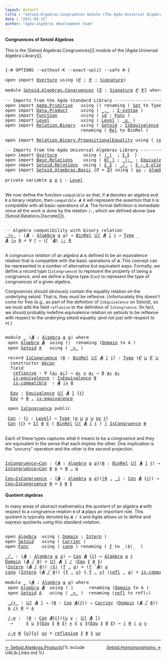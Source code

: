 ```yaml
---
layout: default
title : "Setoid.Algebras.Congruences module (The Agda Universal Algebra Library)"
date : "2021-09-15"
author: "agda-algebras development team"
---
```


#### <a id="congruences-of-setoidalgebras">Congruences of Setoid Algebras</a>

This is the [Setoid.Algebras.Congruences][] module of the [Agda Universal Algebra Library][].

<pre class="Agda">

<a id="357" class="Symbol">{-#</a> <a id="361" class="Keyword">OPTIONS</a> <a id="369" class="Pragma">--without-K</a> <a id="381" class="Pragma">--exact-split</a> <a id="395" class="Pragma">--safe</a> <a id="402" class="Symbol">#-}</a>

<a id="407" class="Keyword">open</a> <a id="412" class="Keyword">import</a> <a id="419" href="Overture.html" class="Module">Overture</a> <a id="428" class="Keyword">using</a> <a id="434" class="Symbol">(</a><a id="435" href="Overture.Signatures.html#648" class="Generalizable">𝓞</a> <a id="437" class="Symbol">;</a> <a id="439" href="Overture.Signatures.html#650" class="Generalizable">𝓥</a> <a id="441" class="Symbol">;</a> <a id="443" href="Overture.Signatures.html#3282" class="Function">Signature</a><a id="452" class="Symbol">)</a>

<a id="455" class="Keyword">module</a> <a id="462" href="Setoid.Algebras.Congruences.html" class="Module">Setoid.Algebras.Congruences</a> <a id="490" class="Symbol">{</a><a id="491" href="Setoid.Algebras.Congruences.html#491" class="Bound">𝑆</a> <a id="493" class="Symbol">:</a> <a id="495" href="Overture.Signatures.html#3282" class="Function">Signature</a> <a id="505" href="Overture.Signatures.html#648" class="Generalizable">𝓞</a> <a id="507" href="Overture.Signatures.html#650" class="Generalizable">𝓥</a><a id="508" class="Symbol">}</a> <a id="510" class="Keyword">where</a>

<a id="517" class="Comment">-- Imports from the Agda Standard Library ---------------------------------------</a>
<a id="599" class="Keyword">open</a> <a id="604" class="Keyword">import</a> <a id="611" href="Agda.Primitive.html" class="Module">Agda.Primitive</a>   <a id="628" class="Keyword">using</a> <a id="634" class="Symbol">()</a> <a id="637" class="Keyword">renaming</a> <a id="646" class="Symbol">(</a> <a id="648" href="Agda.Primitive.html#326" class="Primitive">Set</a> <a id="652" class="Symbol">to</a> <a id="655" class="Primitive">Type</a> <a id="660" class="Symbol">)</a>
<a id="662" class="Keyword">open</a> <a id="667" class="Keyword">import</a> <a id="674" href="Data.Product.html" class="Module">Data.Product</a>     <a id="691" class="Keyword">using</a> <a id="697" class="Symbol">(</a> <a id="699" href="Agda.Builtin.Sigma.html#236" class="InductiveConstructor Operator">_,_</a> <a id="703" class="Symbol">;</a> <a id="705" href="Data.Product.html#916" class="Function">Σ-syntax</a> <a id="714" class="Symbol">)</a>
<a id="716" class="Keyword">open</a> <a id="721" class="Keyword">import</a> <a id="728" href="Function.html" class="Module">Function</a>         <a id="745" class="Keyword">using</a> <a id="751" class="Symbol">(</a> <a id="753" href="Function.Base.html#615" class="Function">id</a> <a id="756" class="Symbol">;</a> <a id="758" href="Function.Bundles.html#1868" class="Record">Func</a> <a id="763" class="Symbol">)</a>
<a id="765" class="Keyword">open</a> <a id="770" class="Keyword">import</a> <a id="777" href="Level.html" class="Module">Level</a>            <a id="794" class="Keyword">using</a> <a id="800" class="Symbol">(</a> <a id="802" href="Agda.Primitive.html#597" class="Postulate">Level</a> <a id="808" class="Symbol">;</a> <a id="810" href="Agda.Primitive.html#810" class="Primitive Operator">_⊔_</a> <a id="814" class="Symbol">)</a>
<a id="816" class="Keyword">open</a> <a id="821" class="Keyword">import</a> <a id="828" href="Relation.Binary.html" class="Module">Relation.Binary</a>  <a id="845" class="Keyword">using</a> <a id="851" class="Symbol">(</a> <a id="853" href="Relation.Binary.Bundles.html#1009" class="Record">Setoid</a> <a id="860" class="Symbol">;</a> <a id="862" href="Relation.Binary.Structures.html#1522" class="Record">IsEquivalence</a> <a id="876" class="Symbol">)</a>
                             <a id="907" class="Keyword">renaming</a> <a id="916" class="Symbol">(</a> <a id="918" href="Relation.Binary.Core.html#882" class="Function">Rel</a> <a id="922" class="Symbol">to</a> <a id="925" class="Function">BinRel</a> <a id="932" class="Symbol">)</a>

<a id="935" class="Keyword">open</a> <a id="940" class="Keyword">import</a> <a id="947" href="Relation.Binary.PropositionalEquality.html" class="Module">Relation.Binary.PropositionalEquality</a> <a id="985" class="Keyword">using</a> <a id="991" class="Symbol">(</a> <a id="993" href="Agda.Builtin.Equality.html#208" class="InductiveConstructor">refl</a> <a id="998" class="Symbol">)</a>

<a id="1001" class="Comment">-- Imports from the Agda Universal Algebras Library ------------------------------</a>
<a id="1084" class="Keyword">open</a> <a id="1089" class="Keyword">import</a> <a id="1096" href="Overture.html" class="Module">Overture</a>          <a id="1114" class="Keyword">using</a> <a id="1120" class="Symbol">(</a> <a id="1122" href="Overture.Basic.html#4326" class="Function Operator">∣_∣</a>  <a id="1127" class="Symbol">;</a> <a id="1129" href="Overture.Basic.html#4364" class="Function Operator">∥_∥</a>  <a id="1134" class="Symbol">)</a>
<a id="1136" class="Keyword">open</a> <a id="1141" class="Keyword">import</a> <a id="1148" href="Base.Relations.html" class="Module">Base.Relations</a>    <a id="1166" class="Keyword">using</a> <a id="1172" class="Symbol">(</a> <a id="1174" href="Base.Relations.Discrete.html#5235" class="Function Operator">0[_]</a> <a id="1179" class="Symbol">;</a> <a id="1181" href="Base.Relations.Discrete.html#6749" class="Function Operator">_|:_</a> <a id="1186" class="Symbol">;</a> <a id="1188" href="Base.Relations.Quotients.html#1821" class="Function">Equivalence</a> <a id="1200" class="Symbol">)</a>
<a id="1202" class="Keyword">open</a> <a id="1207" class="Keyword">import</a> <a id="1214" href="Setoid.Relations.html" class="Module">Setoid.Relations</a>  <a id="1232" class="Keyword">using</a> <a id="1238" class="Symbol">(</a> <a id="1240" href="Setoid.Relations.Quotients.html#2722" class="Function Operator">⟪_⟫</a> <a id="1244" class="Symbol">;</a> <a id="1246" href="Setoid.Relations.Quotients.html#2464" class="Function Operator">_/_</a> <a id="1250" class="Symbol">;</a> <a id="1252" href="Setoid.Relations.Quotients.html#3005" class="Function Operator">⟪_∼_⟫-elim</a> <a id="1263" class="Symbol">)</a>
<a id="1265" class="Keyword">open</a> <a id="1270" class="Keyword">import</a> <a id="1277" href="Setoid.Algebras.Basic.html" class="Module">Setoid.Algebras.Basic</a> <a id="1299" class="Symbol">{</a><a id="1300" class="Argument">𝑆</a> <a id="1302" class="Symbol">=</a> <a id="1304" href="Setoid.Algebras.Congruences.html#491" class="Bound">𝑆</a><a id="1305" class="Symbol">}</a> <a id="1307" class="Keyword">using</a> <a id="1313" class="Symbol">(</a> <a id="1315" href="Setoid.Algebras.Basic.html#1068" class="Function">ov</a> <a id="1318" class="Symbol">;</a> <a id="1320" href="Setoid.Algebras.Basic.html#2837" class="Record">Algebra</a> <a id="1328" class="Symbol">;</a> <a id="1330" href="Setoid.Algebras.Basic.html#3667" class="Function Operator">𝕌[_]</a> <a id="1335" class="Symbol">;</a> <a id="1337" href="Setoid.Algebras.Basic.html#3776" class="Function Operator">_̂_</a> <a id="1341" class="Symbol">)</a>

<a id="1344" class="Keyword">private</a> <a id="1352" class="Keyword">variable</a> <a id="1361" href="Setoid.Algebras.Congruences.html#1361" class="Generalizable">α</a> <a id="1363" href="Setoid.Algebras.Congruences.html#1363" class="Generalizable">ρ</a> <a id="1365" href="Setoid.Algebras.Congruences.html#1365" class="Generalizable">ℓ</a> <a id="1367" class="Symbol">:</a> <a id="1369" href="Agda.Primitive.html#597" class="Postulate">Level</a>

</pre>

We now define the function `compatible` so that, if `𝑨` denotes an algebra and `R` a binary relation, then `compatible 𝑨 R` will represent the assertion that `R` is *compatible* with all basic operations of `𝑨`. The formal definition is immediate since all the work is done by the relation `|:`, which we defined above (see [Setoid.Relations.Discrete][]).

<pre class="Agda">

<a id="1759" class="Comment">-- Algebra compatibility with binary relation</a>
<a id="_∣≈_"></a><a id="1805" href="Setoid.Algebras.Congruences.html#1805" class="Function Operator">_∣≈_</a> <a id="1810" class="Symbol">:</a> <a id="1812" class="Symbol">(</a><a id="1813" href="Setoid.Algebras.Congruences.html#1813" class="Bound">𝑨</a> <a id="1815" class="Symbol">:</a> <a id="1817" href="Setoid.Algebras.Basic.html#2837" class="Record">Algebra</a> <a id="1825" href="Setoid.Algebras.Congruences.html#1361" class="Generalizable">α</a> <a id="1827" href="Setoid.Algebras.Congruences.html#1363" class="Generalizable">ρ</a><a id="1828" class="Symbol">)</a> <a id="1830" class="Symbol">→</a> <a id="1832" href="Setoid.Algebras.Congruences.html#925" class="Function">BinRel</a> <a id="1839" href="Setoid.Algebras.Basic.html#3667" class="Function Operator">𝕌[</a> <a id="1842" href="Setoid.Algebras.Congruences.html#1813" class="Bound">𝑨</a> <a id="1844" href="Setoid.Algebras.Basic.html#3667" class="Function Operator">]</a> <a id="1846" href="Setoid.Algebras.Congruences.html#1365" class="Generalizable">ℓ</a> <a id="1848" class="Symbol">→</a> <a id="1850" href="Setoid.Algebras.Congruences.html#655" class="Primitive">Type</a> <a id="1855" class="Symbol">_</a>
<a id="1857" href="Setoid.Algebras.Congruences.html#1857" class="Bound">𝑨</a> <a id="1859" href="Setoid.Algebras.Congruences.html#1805" class="Function Operator">∣≈</a> <a id="1862" href="Setoid.Algebras.Congruences.html#1862" class="Bound">R</a> <a id="1864" class="Symbol">=</a> <a id="1866" class="Symbol">∀</a> <a id="1868" href="Setoid.Algebras.Congruences.html#1868" class="Bound">𝑓</a> <a id="1870" class="Symbol">→</a> <a id="1872" class="Symbol">(</a><a id="1873" href="Setoid.Algebras.Congruences.html#1868" class="Bound">𝑓</a> <a id="1875" href="Setoid.Algebras.Basic.html#3776" class="Function Operator">̂</a> <a id="1877" href="Setoid.Algebras.Congruences.html#1857" class="Bound">𝑨</a><a id="1878" class="Symbol">)</a> <a id="1880" href="Base.Relations.Discrete.html#6749" class="Function Operator">|:</a> <a id="1883" href="Setoid.Algebras.Congruences.html#1862" class="Bound">R</a>

</pre>

A *congruence relation* of an algebra `𝑨` is defined to be an equivalence relation
that is compatible with the basic operations of `𝑨`.  This concept can be
represented in a number of alternative but equivalent ways. Formally, we define a
record type (`IsCongruence`) to represent the property of being a congruence, and
we define a Sigma type (`Con`) to represent the type of congruences of a given
algebra.

Congruences should obviously contain the equality relation on the underlying
setoid. That is, they must be reflexive. Unfortunately this doesn't come for free
(e.g., as part of the definition of `IsEquivalence` on Setoid), so we must add the
field `reflexive` to the definition of `IsCongruence`. (In fact, we should
probably redefine equivalence relation on setiods to be reflexive with respect to
the underying setoid equality (and not just with respect to _≡_).)

<pre class="Agda">

<a id="2789" class="Keyword">module</a> <a id="2796" href="Setoid.Algebras.Congruences.html#2796" class="Module">_</a> <a id="2798" class="Symbol">(</a><a id="2799" href="Setoid.Algebras.Congruences.html#2799" class="Bound">𝑨</a> <a id="2801" class="Symbol">:</a> <a id="2803" href="Setoid.Algebras.Basic.html#2837" class="Record">Algebra</a> <a id="2811" href="Setoid.Algebras.Congruences.html#1361" class="Generalizable">α</a> <a id="2813" href="Setoid.Algebras.Congruences.html#1363" class="Generalizable">ρ</a><a id="2814" class="Symbol">)</a> <a id="2816" class="Keyword">where</a>
 <a id="2823" class="Keyword">open</a> <a id="2828" href="Setoid.Algebras.Basic.html#2837" class="Module">Algebra</a> <a id="2836" href="Setoid.Algebras.Congruences.html#2799" class="Bound">𝑨</a>  <a id="2839" class="Keyword">using</a> <a id="2845" class="Symbol">()</a>  <a id="2849" class="Keyword">renaming</a> <a id="2858" class="Symbol">(</a><a id="2859" href="Setoid.Algebras.Basic.html#2894" class="Field">Domain</a> <a id="2866" class="Symbol">to</a> <a id="2869" class="Field">A</a> <a id="2871" class="Symbol">)</a>
 <a id="2874" class="Keyword">open</a> <a id="2879" href="Relation.Binary.Bundles.html#1009" class="Module">Setoid</a> <a id="2886" href="Setoid.Algebras.Congruences.html#2869" class="Field">A</a>   <a id="2890" class="Keyword">using</a> <a id="2896" class="Symbol">(</a> <a id="2898" href="Relation.Binary.Bundles.html#1098" class="Field Operator">_≈_</a> <a id="2902" class="Symbol">)</a>

 <a id="2906" class="Keyword">record</a> <a id="2913" href="Setoid.Algebras.Congruences.html#2913" class="Record">IsCongruence</a> <a id="2926" class="Symbol">(</a><a id="2927" href="Setoid.Algebras.Congruences.html#2927" class="Bound">θ</a> <a id="2929" class="Symbol">:</a> <a id="2931" href="Setoid.Algebras.Congruences.html#925" class="Function">BinRel</a> <a id="2938" href="Setoid.Algebras.Basic.html#3667" class="Function Operator">𝕌[</a> <a id="2941" href="Setoid.Algebras.Congruences.html#2799" class="Bound">𝑨</a> <a id="2943" href="Setoid.Algebras.Basic.html#3667" class="Function Operator">]</a> <a id="2945" href="Setoid.Algebras.Congruences.html#1365" class="Generalizable">ℓ</a><a id="2946" class="Symbol">)</a> <a id="2948" class="Symbol">:</a> <a id="2950" href="Setoid.Algebras.Congruences.html#655" class="Primitive">Type</a> <a id="2955" class="Symbol">(</a><a id="2956" href="Setoid.Algebras.Congruences.html#505" class="Bound">𝓞</a> <a id="2958" href="Agda.Primitive.html#810" class="Primitive Operator">⊔</a> <a id="2960" href="Setoid.Algebras.Congruences.html#507" class="Bound">𝓥</a> <a id="2962" href="Agda.Primitive.html#810" class="Primitive Operator">⊔</a> <a id="2964" href="Setoid.Algebras.Congruences.html#2813" class="Bound">ρ</a> <a id="2966" href="Agda.Primitive.html#810" class="Primitive Operator">⊔</a> <a id="2968" href="Setoid.Algebras.Congruences.html#2945" class="Bound">ℓ</a> <a id="2970" href="Agda.Primitive.html#810" class="Primitive Operator">⊔</a> <a id="2972" href="Setoid.Algebras.Congruences.html#2811" class="Bound">α</a><a id="2973" class="Symbol">)</a>  <a id="2976" class="Keyword">where</a>
  <a id="2984" class="Keyword">constructor</a> <a id="2996" href="Setoid.Algebras.Congruences.html#2996" class="InductiveConstructor">mkcon</a>
  <a id="3004" class="Keyword">field</a>
   <a id="3013" href="Setoid.Algebras.Congruences.html#3013" class="Field">reflexive</a> <a id="3023" class="Symbol">:</a> <a id="3025" class="Symbol">∀</a> <a id="3027" class="Symbol">{</a><a id="3028" href="Setoid.Algebras.Congruences.html#3028" class="Bound">a₀</a> <a id="3031" href="Setoid.Algebras.Congruences.html#3031" class="Bound">a₁</a><a id="3033" class="Symbol">}</a> <a id="3035" class="Symbol">→</a> <a id="3037" href="Setoid.Algebras.Congruences.html#3028" class="Bound">a₀</a> <a id="3040" href="Relation.Binary.Bundles.html#1098" class="Function Operator">≈</a> <a id="3042" href="Setoid.Algebras.Congruences.html#3031" class="Bound">a₁</a> <a id="3045" class="Symbol">→</a> <a id="3047" href="Setoid.Algebras.Congruences.html#2927" class="Bound">θ</a> <a id="3049" href="Setoid.Algebras.Congruences.html#3028" class="Bound">a₀</a> <a id="3052" href="Setoid.Algebras.Congruences.html#3031" class="Bound">a₁</a>
   <a id="3058" href="Setoid.Algebras.Congruences.html#3058" class="Field">is-equivalence</a> <a id="3073" class="Symbol">:</a> <a id="3075" href="Relation.Binary.Structures.html#1522" class="Record">IsEquivalence</a> <a id="3089" href="Setoid.Algebras.Congruences.html#2927" class="Bound">θ</a>
   <a id="3094" href="Setoid.Algebras.Congruences.html#3094" class="Field">is-compatible</a>  <a id="3109" class="Symbol">:</a> <a id="3111" href="Setoid.Algebras.Congruences.html#2799" class="Bound">𝑨</a> <a id="3113" href="Setoid.Algebras.Congruences.html#1805" class="Function Operator">∣≈</a> <a id="3116" href="Setoid.Algebras.Congruences.html#2927" class="Bound">θ</a>

  <a id="3121" href="Setoid.Algebras.Congruences.html#3121" class="Function">Eqv</a> <a id="3125" class="Symbol">:</a> <a id="3127" href="Base.Relations.Quotients.html#1821" class="Function">Equivalence</a> <a id="3139" href="Setoid.Algebras.Basic.html#3667" class="Function Operator">𝕌[</a> <a id="3142" href="Setoid.Algebras.Congruences.html#2799" class="Bound">𝑨</a> <a id="3144" href="Setoid.Algebras.Basic.html#3667" class="Function Operator">]</a> <a id="3146" class="Symbol">{</a><a id="3147" href="Setoid.Algebras.Congruences.html#2945" class="Bound">ℓ</a><a id="3148" class="Symbol">}</a>
  <a id="3152" href="Setoid.Algebras.Congruences.html#3121" class="Function">Eqv</a> <a id="3156" class="Symbol">=</a> <a id="3158" href="Setoid.Algebras.Congruences.html#2927" class="Bound">θ</a> <a id="3160" href="Agda.Builtin.Sigma.html#236" class="InductiveConstructor Operator">,</a> <a id="3162" href="Setoid.Algebras.Congruences.html#3058" class="Field">is-equivalence</a>

 <a id="3179" class="Keyword">open</a> <a id="3184" href="Setoid.Algebras.Congruences.html#2913" class="Module">IsCongruence</a> <a id="3197" class="Keyword">public</a>

 <a id="3206" href="Setoid.Algebras.Congruences.html#3206" class="Function">Con</a> <a id="3210" class="Symbol">:</a> <a id="3212" class="Symbol">{</a><a id="3213" href="Setoid.Algebras.Congruences.html#3213" class="Bound">ℓ</a> <a id="3215" class="Symbol">:</a> <a id="3217" href="Agda.Primitive.html#597" class="Postulate">Level</a><a id="3222" class="Symbol">}</a> <a id="3224" class="Symbol">→</a> <a id="3226" href="Setoid.Algebras.Congruences.html#655" class="Primitive">Type</a> <a id="3231" class="Symbol">(</a><a id="3232" href="Setoid.Algebras.Congruences.html#2811" class="Bound">α</a> <a id="3234" href="Agda.Primitive.html#810" class="Primitive Operator">⊔</a> <a id="3236" href="Setoid.Algebras.Congruences.html#2813" class="Bound">ρ</a> <a id="3238" href="Agda.Primitive.html#810" class="Primitive Operator">⊔</a> <a id="3240" href="Setoid.Algebras.Basic.html#1068" class="Function">ov</a> <a id="3243" href="Setoid.Algebras.Congruences.html#3213" class="Bound">ℓ</a><a id="3244" class="Symbol">)</a>
 <a id="3247" href="Setoid.Algebras.Congruences.html#3206" class="Function">Con</a> <a id="3251" class="Symbol">{</a><a id="3252" href="Setoid.Algebras.Congruences.html#3252" class="Bound">ℓ</a><a id="3253" class="Symbol">}</a> <a id="3255" class="Symbol">=</a> <a id="3257" href="Data.Product.html#916" class="Function">Σ[</a> <a id="3260" href="Setoid.Algebras.Congruences.html#3260" class="Bound">θ</a> <a id="3262" href="Data.Product.html#916" class="Function">∈</a> <a id="3264" class="Symbol">(</a> <a id="3266" href="Setoid.Algebras.Congruences.html#925" class="Function">BinRel</a> <a id="3273" href="Setoid.Algebras.Basic.html#3667" class="Function Operator">𝕌[</a> <a id="3276" href="Setoid.Algebras.Congruences.html#2799" class="Bound">𝑨</a> <a id="3278" href="Setoid.Algebras.Basic.html#3667" class="Function Operator">]</a> <a id="3280" href="Setoid.Algebras.Congruences.html#3252" class="Bound">ℓ</a> <a id="3282" class="Symbol">)</a> <a id="3284" href="Data.Product.html#916" class="Function">]</a> <a id="3286" href="Setoid.Algebras.Congruences.html#2913" class="Record">IsCongruence</a> <a id="3299" href="Setoid.Algebras.Congruences.html#3260" class="Bound">θ</a>

</pre>

Each of these types captures what it means to be a congruence and they are
equivalent in the sense that each implies the other. One implication is the
"uncurry" operation and the other is the second projection.

<pre class="Agda">

<a id="IsCongruence→Con"></a><a id="3540" href="Setoid.Algebras.Congruences.html#3540" class="Function">IsCongruence→Con</a> <a id="3557" class="Symbol">:</a> <a id="3559" class="Symbol">{</a><a id="3560" href="Setoid.Algebras.Congruences.html#3560" class="Bound">𝑨</a> <a id="3562" class="Symbol">:</a> <a id="3564" href="Setoid.Algebras.Basic.html#2837" class="Record">Algebra</a> <a id="3572" href="Setoid.Algebras.Congruences.html#1361" class="Generalizable">α</a> <a id="3574" href="Setoid.Algebras.Congruences.html#1363" class="Generalizable">ρ</a><a id="3575" class="Symbol">}(</a><a id="3577" href="Setoid.Algebras.Congruences.html#3577" class="Bound">θ</a> <a id="3579" class="Symbol">:</a> <a id="3581" href="Setoid.Algebras.Congruences.html#925" class="Function">BinRel</a> <a id="3588" href="Setoid.Algebras.Basic.html#3667" class="Function Operator">𝕌[</a> <a id="3591" href="Setoid.Algebras.Congruences.html#3560" class="Bound">𝑨</a> <a id="3593" href="Setoid.Algebras.Basic.html#3667" class="Function Operator">]</a> <a id="3595" href="Setoid.Algebras.Congruences.html#1365" class="Generalizable">ℓ</a><a id="3596" class="Symbol">)</a> <a id="3598" class="Symbol">→</a> <a id="3600" href="Setoid.Algebras.Congruences.html#2913" class="Record">IsCongruence</a> <a id="3613" href="Setoid.Algebras.Congruences.html#3560" class="Bound">𝑨</a> <a id="3615" href="Setoid.Algebras.Congruences.html#3577" class="Bound">θ</a> <a id="3617" class="Symbol">→</a> <a id="3619" href="Setoid.Algebras.Congruences.html#3206" class="Function">Con</a> <a id="3623" href="Setoid.Algebras.Congruences.html#3560" class="Bound">𝑨</a>
<a id="3625" href="Setoid.Algebras.Congruences.html#3540" class="Function">IsCongruence→Con</a> <a id="3642" href="Setoid.Algebras.Congruences.html#3642" class="Bound">θ</a> <a id="3644" href="Setoid.Algebras.Congruences.html#3644" class="Bound">p</a> <a id="3646" class="Symbol">=</a> <a id="3648" href="Setoid.Algebras.Congruences.html#3642" class="Bound">θ</a> <a id="3650" href="Agda.Builtin.Sigma.html#236" class="InductiveConstructor Operator">,</a> <a id="3652" href="Setoid.Algebras.Congruences.html#3644" class="Bound">p</a>

<a id="Con→IsCongruence"></a><a id="3655" href="Setoid.Algebras.Congruences.html#3655" class="Function">Con→IsCongruence</a> <a id="3672" class="Symbol">:</a> <a id="3674" class="Symbol">{</a><a id="3675" href="Setoid.Algebras.Congruences.html#3675" class="Bound">𝑨</a> <a id="3677" class="Symbol">:</a> <a id="3679" href="Setoid.Algebras.Basic.html#2837" class="Record">Algebra</a> <a id="3687" href="Setoid.Algebras.Congruences.html#1361" class="Generalizable">α</a> <a id="3689" href="Setoid.Algebras.Congruences.html#1363" class="Generalizable">ρ</a><a id="3690" class="Symbol">}(</a><a id="3692" href="Setoid.Algebras.Congruences.html#3692" class="Bound">(</a><a id="3693" href="Setoid.Algebras.Congruences.html#3693" class="Bound">θ</a> <a id="3695" href="Agda.Builtin.Sigma.html#236" class="InductiveConstructor Operator">,</a> <a id="3697" href="Setoid.Algebras.Congruences.html#3692" class="Bound">_)</a> <a id="3700" class="Symbol">:</a> <a id="3702" href="Setoid.Algebras.Congruences.html#3206" class="Function">Con</a> <a id="3706" href="Setoid.Algebras.Congruences.html#3675" class="Bound">𝑨</a> <a id="3708" class="Symbol">{</a><a id="3709" href="Setoid.Algebras.Congruences.html#1365" class="Generalizable">ℓ</a><a id="3710" class="Symbol">})</a> <a id="3713" class="Symbol">→</a> <a id="3715" href="Setoid.Algebras.Congruences.html#2913" class="Record">IsCongruence</a> <a id="3728" href="Setoid.Algebras.Congruences.html#3675" class="Bound">𝑨</a> <a id="3730" href="Setoid.Algebras.Congruences.html#3693" class="Bound">θ</a>
<a id="3732" href="Setoid.Algebras.Congruences.html#3655" class="Function">Con→IsCongruence</a> <a id="3749" href="Setoid.Algebras.Congruences.html#3749" class="Bound">θ</a> <a id="3751" class="Symbol">=</a> <a id="3753" href="Overture.Basic.html#4364" class="Function Operator">∥</a> <a id="3755" href="Setoid.Algebras.Congruences.html#3749" class="Bound">θ</a> <a id="3757" href="Overture.Basic.html#4364" class="Function Operator">∥</a>
</pre>


#### <a id="quotient-algebras">Quotient algebras</a>

In many areas of abstract mathematics the *quotient* of an algebra `𝑨` with
respect to a congruence relation `θ` of `𝑨` plays an important role. This quotient
is typically denoted by `𝑨 / θ` and Agda allows us to define and express quotients
using this standard notation.

<pre class="Agda">

<a id="4113" class="Keyword">open</a> <a id="4118" href="Setoid.Algebras.Basic.html#2837" class="Module">Algebra</a>  <a id="4127" class="Keyword">using</a> <a id="4133" class="Symbol">(</a> <a id="4135" href="Setoid.Algebras.Basic.html#2894" class="Field">Domain</a> <a id="4142" class="Symbol">;</a> <a id="4144" href="Setoid.Algebras.Basic.html#2916" class="Field">Interp</a> <a id="4151" class="Symbol">)</a>
<a id="4153" class="Keyword">open</a> <a id="4158" href="Relation.Binary.Bundles.html#1009" class="Module">Setoid</a>   <a id="4167" class="Keyword">using</a> <a id="4173" class="Symbol">(</a> <a id="4175" href="Relation.Binary.Bundles.html#1072" class="Field">Carrier</a> <a id="4183" class="Symbol">)</a>
<a id="4185" class="Keyword">open</a> <a id="4190" href="Function.Bundles.html#1868" class="Module">Func</a>     <a id="4199" class="Keyword">using</a> <a id="4205" class="Symbol">(</a> <a id="4207" href="Function.Bundles.html#1938" class="Field">cong</a> <a id="4212" class="Symbol">)</a> <a id="4214" class="Keyword">renaming</a> <a id="4223" class="Symbol">(</a> <a id="4225" href="Function.Bundles.html#1919" class="Field">f</a> <a id="4227" class="Symbol">to</a> <a id="4230" class="Field">_⟨$⟩_</a>  <a id="4237" class="Symbol">)</a>

<a id="_╱_"></a><a id="4240" href="Setoid.Algebras.Congruences.html#4240" class="Function Operator">_╱_</a> <a id="4244" class="Symbol">:</a> <a id="4246" class="Symbol">(</a><a id="4247" href="Setoid.Algebras.Congruences.html#4247" class="Bound">𝑨</a> <a id="4249" class="Symbol">:</a> <a id="4251" href="Setoid.Algebras.Basic.html#2837" class="Record">Algebra</a> <a id="4259" href="Setoid.Algebras.Congruences.html#1361" class="Generalizable">α</a> <a id="4261" href="Setoid.Algebras.Congruences.html#1363" class="Generalizable">ρ</a><a id="4262" class="Symbol">)</a> <a id="4264" class="Symbol">→</a> <a id="4266" href="Setoid.Algebras.Congruences.html#3206" class="Function">Con</a> <a id="4270" href="Setoid.Algebras.Congruences.html#4247" class="Bound">𝑨</a> <a id="4272" class="Symbol">{</a><a id="4273" href="Setoid.Algebras.Congruences.html#1365" class="Generalizable">ℓ</a><a id="4274" class="Symbol">}</a> <a id="4276" class="Symbol">→</a> <a id="4278" href="Setoid.Algebras.Basic.html#2837" class="Record">Algebra</a> <a id="4286" href="Setoid.Algebras.Congruences.html#1361" class="Generalizable">α</a> <a id="4288" href="Setoid.Algebras.Congruences.html#1365" class="Generalizable">ℓ</a>
<a id="4290" href="Setoid.Algebras.Basic.html#2894" class="Field">Domain</a> <a id="4297" class="Symbol">(</a><a id="4298" href="Setoid.Algebras.Congruences.html#4298" class="Bound">𝑨</a> <a id="4300" href="Setoid.Algebras.Congruences.html#4240" class="Function Operator">╱</a> <a id="4302" href="Setoid.Algebras.Congruences.html#4302" class="Bound">θ</a><a id="4303" class="Symbol">)</a> <a id="4305" class="Symbol">=</a> <a id="4307" href="Setoid.Algebras.Basic.html#3667" class="Function Operator">𝕌[</a> <a id="4310" href="Setoid.Algebras.Congruences.html#4298" class="Bound">𝑨</a> <a id="4312" href="Setoid.Algebras.Basic.html#3667" class="Function Operator">]</a> <a id="4314" href="Setoid.Relations.Quotients.html#2464" class="Function Operator">/</a> <a id="4316" class="Symbol">(</a><a id="4317" href="Setoid.Algebras.Congruences.html#3121" class="Function">Eqv</a> <a id="4321" href="Overture.Basic.html#4364" class="Function Operator">∥</a> <a id="4323" href="Setoid.Algebras.Congruences.html#4302" class="Bound">θ</a> <a id="4325" href="Overture.Basic.html#4364" class="Function Operator">∥</a><a id="4326" class="Symbol">)</a>
<a id="4328" class="Symbol">(</a><a id="4329" href="Setoid.Algebras.Basic.html#2916" class="Field">Interp</a> <a id="4336" class="Symbol">(</a><a id="4337" href="Setoid.Algebras.Congruences.html#4337" class="Bound">𝑨</a> <a id="4339" href="Setoid.Algebras.Congruences.html#4240" class="Function Operator">╱</a> <a id="4341" href="Setoid.Algebras.Congruences.html#4341" class="Bound">θ</a><a id="4342" class="Symbol">))</a> <a id="4345" href="Setoid.Algebras.Congruences.html#4230" class="Field Operator">⟨$⟩</a> <a id="4349" class="Symbol">(</a><a id="4350" href="Setoid.Algebras.Congruences.html#4350" class="Bound">f</a> <a id="4352" href="Agda.Builtin.Sigma.html#236" class="InductiveConstructor Operator">,</a> <a id="4354" href="Setoid.Algebras.Congruences.html#4354" class="Bound">a</a><a id="4355" class="Symbol">)</a> <a id="4357" class="Symbol">=</a> <a id="4359" class="Symbol">(</a><a id="4360" href="Setoid.Algebras.Congruences.html#4350" class="Bound">f</a> <a id="4362" href="Setoid.Algebras.Basic.html#3776" class="Function Operator">̂</a> <a id="4364" href="Setoid.Algebras.Congruences.html#4337" class="Bound">𝑨</a><a id="4365" class="Symbol">)</a> <a id="4367" href="Setoid.Algebras.Congruences.html#4354" class="Bound">a</a>
<a id="4369" href="Function.Bundles.html#1938" class="Field">cong</a> <a id="4374" class="Symbol">(</a><a id="4375" href="Setoid.Algebras.Basic.html#2916" class="Field">Interp</a> <a id="4382" class="Symbol">(</a><a id="4383" href="Setoid.Algebras.Congruences.html#4383" class="Bound">𝑨</a> <a id="4385" href="Setoid.Algebras.Congruences.html#4240" class="Function Operator">╱</a> <a id="4387" href="Setoid.Algebras.Congruences.html#4387" class="Bound">θ</a><a id="4388" class="Symbol">))</a> <a id="4391" class="Symbol">{</a><a id="4392" href="Setoid.Algebras.Congruences.html#4392" class="Bound">f</a> <a id="4394" href="Agda.Builtin.Sigma.html#236" class="InductiveConstructor Operator">,</a> <a id="4396" href="Setoid.Algebras.Congruences.html#4396" class="Bound">u</a><a id="4397" class="Symbol">}</a> <a id="4399" class="Symbol">{</a><a id="4400" class="DottedPattern Symbol">.</a><a id="4401" href="Setoid.Algebras.Congruences.html#4392" class="DottedPattern Bound">f</a> <a id="4403" href="Agda.Builtin.Sigma.html#236" class="InductiveConstructor Operator">,</a> <a id="4405" href="Setoid.Algebras.Congruences.html#4405" class="Bound">v</a><a id="4406" class="Symbol">}</a> <a id="4408" class="Symbol">(</a><a id="4409" href="Agda.Builtin.Equality.html#208" class="InductiveConstructor">refl</a> <a id="4414" href="Agda.Builtin.Sigma.html#236" class="InductiveConstructor Operator">,</a> <a id="4416" href="Setoid.Algebras.Congruences.html#4416" class="Bound">a</a><a id="4417" class="Symbol">)</a> <a id="4419" class="Symbol">=</a> <a id="4421" href="Setoid.Algebras.Congruences.html#3094" class="Field">is-compatible</a> <a id="4435" href="Overture.Basic.html#4364" class="Function Operator">∥</a> <a id="4437" href="Setoid.Algebras.Congruences.html#4387" class="Bound">θ</a> <a id="4439" href="Overture.Basic.html#4364" class="Function Operator">∥</a> <a id="4441" href="Setoid.Algebras.Congruences.html#4392" class="Bound">f</a> <a id="4443" href="Setoid.Algebras.Congruences.html#4416" class="Bound">a</a>

<a id="4446" class="Keyword">module</a> <a id="4453" href="Setoid.Algebras.Congruences.html#4453" class="Module">_</a> <a id="4455" class="Symbol">(</a><a id="4456" href="Setoid.Algebras.Congruences.html#4456" class="Bound">𝑨</a> <a id="4458" class="Symbol">:</a> <a id="4460" href="Setoid.Algebras.Basic.html#2837" class="Record">Algebra</a> <a id="4468" href="Setoid.Algebras.Congruences.html#1361" class="Generalizable">α</a> <a id="4470" href="Setoid.Algebras.Congruences.html#1363" class="Generalizable">ρ</a><a id="4471" class="Symbol">)</a> <a id="4473" class="Keyword">where</a>
 <a id="4480" class="Keyword">open</a> <a id="4485" href="Setoid.Algebras.Basic.html#2837" class="Module">Algebra</a> <a id="4493" href="Setoid.Algebras.Congruences.html#4456" class="Bound">𝑨</a>  <a id="4496" class="Keyword">using</a> <a id="4502" class="Symbol">(</a> <a id="4504" class="Symbol">)</a>      <a id="4511" class="Keyword">renaming</a> <a id="4520" class="Symbol">(</a><a id="4521" href="Setoid.Algebras.Basic.html#2894" class="Field">Domain</a> <a id="4528" class="Symbol">to</a> <a id="4531" class="Field">A</a> <a id="4533" class="Symbol">)</a>
 <a id="4536" class="Keyword">open</a> <a id="4541" href="Relation.Binary.Bundles.html#1009" class="Module">Setoid</a> <a id="4548" href="Setoid.Algebras.Congruences.html#4531" class="Field">A</a>   <a id="4552" class="Keyword">using</a> <a id="4558" class="Symbol">(</a> <a id="4560" href="Relation.Binary.Bundles.html#1098" class="Field Operator">_≈_</a> <a id="4564" class="Symbol">)</a>  <a id="4567" class="Keyword">renaming</a> <a id="4576" class="Symbol">(</a><a id="4577" href="Relation.Binary.Structures.html#1568" class="Function">refl</a> <a id="4582" class="Symbol">to</a> <a id="4585" class="Function">refl₁</a><a id="4590" class="Symbol">)</a>

 <a id="4594" href="Setoid.Algebras.Congruences.html#4594" class="Function Operator">_/∙_</a> <a id="4599" class="Symbol">:</a> <a id="4601" href="Setoid.Algebras.Basic.html#3667" class="Function Operator">𝕌[</a> <a id="4604" href="Setoid.Algebras.Congruences.html#4456" class="Bound">𝑨</a> <a id="4606" href="Setoid.Algebras.Basic.html#3667" class="Function Operator">]</a> <a id="4608" class="Symbol">→</a> <a id="4610" class="Symbol">(</a><a id="4611" href="Setoid.Algebras.Congruences.html#4611" class="Bound">θ</a> <a id="4613" class="Symbol">:</a> <a id="4615" href="Setoid.Algebras.Congruences.html#3206" class="Function">Con</a> <a id="4619" href="Setoid.Algebras.Congruences.html#4456" class="Bound">𝑨</a><a id="4620" class="Symbol">{</a><a id="4621" href="Setoid.Algebras.Congruences.html#1365" class="Generalizable">ℓ</a><a id="4622" class="Symbol">})</a> <a id="4625" class="Symbol">→</a> <a id="4627" href="Relation.Binary.Bundles.html#1072" class="Field">Carrier</a> <a id="4635" class="Symbol">(</a><a id="4636" href="Setoid.Algebras.Basic.html#2894" class="Field">Domain</a> <a id="4643" class="Symbol">(</a><a id="4644" href="Setoid.Algebras.Congruences.html#4456" class="Bound">𝑨</a> <a id="4646" href="Setoid.Algebras.Congruences.html#4240" class="Function Operator">╱</a> <a id="4648" href="Setoid.Algebras.Congruences.html#4611" class="Bound">θ</a><a id="4649" class="Symbol">))</a>
 <a id="4653" href="Setoid.Algebras.Congruences.html#4653" class="Bound">a</a> <a id="4655" href="Setoid.Algebras.Congruences.html#4594" class="Function Operator">/∙</a> <a id="4658" href="Setoid.Algebras.Congruences.html#4658" class="Bound">θ</a> <a id="4660" class="Symbol">=</a> <a id="4662" href="Setoid.Algebras.Congruences.html#4653" class="Bound">a</a>

 <a id="4666" href="Setoid.Algebras.Congruences.html#4666" class="Function">/-≡</a> <a id="4670" class="Symbol">:</a>  <a id="4673" class="Symbol">(</a><a id="4674" href="Setoid.Algebras.Congruences.html#4674" class="Bound">θ</a> <a id="4676" class="Symbol">:</a> <a id="4678" href="Setoid.Algebras.Congruences.html#3206" class="Function">Con</a> <a id="4682" href="Setoid.Algebras.Congruences.html#4456" class="Bound">𝑨</a><a id="4683" class="Symbol">{</a><a id="4684" href="Setoid.Algebras.Congruences.html#1365" class="Generalizable">ℓ</a><a id="4685" class="Symbol">}){</a><a id="4688" href="Setoid.Algebras.Congruences.html#4688" class="Bound">u</a> <a id="4690" href="Setoid.Algebras.Congruences.html#4690" class="Bound">v</a> <a id="4692" class="Symbol">:</a> <a id="4694" href="Setoid.Algebras.Basic.html#3667" class="Function Operator">𝕌[</a> <a id="4697" href="Setoid.Algebras.Congruences.html#4456" class="Bound">𝑨</a> <a id="4699" href="Setoid.Algebras.Basic.html#3667" class="Function Operator">]</a><a id="4700" class="Symbol">}</a>
  <a id="4704" class="Symbol">→</a>     <a id="4710" href="Setoid.Relations.Quotients.html#2722" class="Function Operator">⟪</a> <a id="4712" href="Setoid.Algebras.Congruences.html#4688" class="Bound">u</a> <a id="4714" href="Setoid.Relations.Quotients.html#2722" class="Function Operator">⟫</a><a id="4715" class="Symbol">{</a><a id="4716" href="Setoid.Algebras.Congruences.html#3121" class="Function">Eqv</a> <a id="4720" href="Overture.Basic.html#4364" class="Function Operator">∥</a> <a id="4722" href="Setoid.Algebras.Congruences.html#4674" class="Bound">θ</a> <a id="4724" href="Overture.Basic.html#4364" class="Function Operator">∥</a><a id="4725" class="Symbol">}</a> <a id="4727" href="Relation.Binary.Bundles.html#1098" class="Function Operator">≈</a> <a id="4729" href="Setoid.Relations.Quotients.html#2722" class="Function Operator">⟪</a> <a id="4731" href="Setoid.Algebras.Congruences.html#4690" class="Bound">v</a> <a id="4733" href="Setoid.Relations.Quotients.html#2722" class="Function Operator">⟫</a><a id="4734" class="Symbol">{</a><a id="4735" href="Setoid.Algebras.Congruences.html#3121" class="Function">Eqv</a> <a id="4739" href="Overture.Basic.html#4364" class="Function Operator">∥</a> <a id="4741" href="Setoid.Algebras.Congruences.html#4674" class="Bound">θ</a> <a id="4743" href="Overture.Basic.html#4364" class="Function Operator">∥</a><a id="4744" class="Symbol">}</a> <a id="4746" class="Symbol">→</a> <a id="4748" href="Overture.Basic.html#4326" class="Function Operator">∣</a> <a id="4750" href="Setoid.Algebras.Congruences.html#4674" class="Bound">θ</a> <a id="4752" href="Overture.Basic.html#4326" class="Function Operator">∣</a> <a id="4754" href="Setoid.Algebras.Congruences.html#4688" class="Bound">u</a> <a id="4756" href="Setoid.Algebras.Congruences.html#4690" class="Bound">v</a>

 <a id="4760" href="Setoid.Algebras.Congruences.html#4666" class="Function">/-≡</a> <a id="4764" href="Setoid.Algebras.Congruences.html#4764" class="Bound">θ</a> <a id="4766" class="Symbol">{</a><a id="4767" href="Setoid.Algebras.Congruences.html#4767" class="Bound">u</a><a id="4768" class="Symbol">}{</a><a id="4770" href="Setoid.Algebras.Congruences.html#4770" class="Bound">v</a><a id="4771" class="Symbol">}</a> <a id="4773" href="Setoid.Algebras.Congruences.html#4773" class="Bound">uv</a> <a id="4776" class="Symbol">=</a> <a id="4778" href="Setoid.Algebras.Congruences.html#3013" class="Field">reflexive</a> <a id="4788" href="Overture.Basic.html#4364" class="Function Operator">∥</a> <a id="4790" href="Setoid.Algebras.Congruences.html#4764" class="Bound">θ</a> <a id="4792" href="Overture.Basic.html#4364" class="Function Operator">∥</a> <a id="4794" href="Setoid.Algebras.Congruences.html#4773" class="Bound">uv</a>
</pre>

--------------------------------------

<span style="float:left;">[← Setoid.Algebras.Products](Setoid.Algebras.Products.html)</span>
<span style="float:right;">[Setoid.Homomorphisms →](Setoid.Homomorphisms.html)</span>

{% include UALib.Links.md %}
